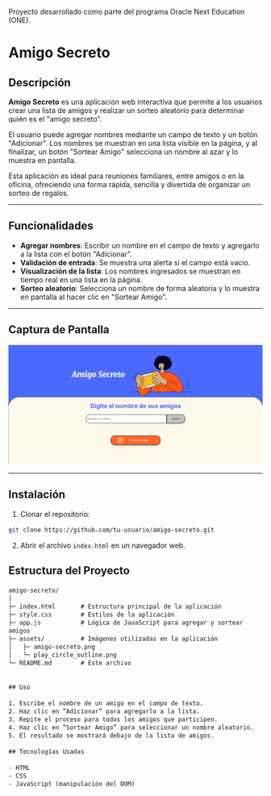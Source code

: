 Proyecto desarrollado como parte del programa Oracle Next Education (ONE).

# Amigo Secreto

## Descripción

**Amigo Secreto** es una aplicación web interactiva que permite a los usuarios crear una lista de amigos y realizar un sorteo aleatorio para determinar quién es el "amigo secreto".  

El usuario puede agregar nombres mediante un campo de texto y un botón "Adicionar". Los nombres se muestran en una lista visible en la página, y al finalizar, un botón "Sortear Amigo" selecciona un nombre al azar y lo muestra en pantalla.  

Esta aplicación es ideal para reuniones familiares, entre amigos o en la oficina, ofreciendo una forma rápida, sencilla y divertida de organizar un sorteo de regalos.

---

## Funcionalidades

- **Agregar nombres**: Escribir un nombre en el campo de texto y agregarlo a la lista con el botón "Adicionar".  
- **Validación de entrada**: Se muestra una alerta si el campo está vacío.  
- **Visualización de la lista**: Los nombres ingresados se muestran en tiempo real en una lista en la página.  
- **Sorteo aleatorio**: Selecciona un nombre de forma aleatoria y lo muestra en pantalla al hacer clic en "Sortear Amigo".  

---

## Captura de Pantalla
![Imagen representativa de Amigo Secreto](assets/Imagen%20representativa%20de%20Amigo%20Secreto.png)

---

## Instalación

1. Clonar el repositorio:
```bash
git clone https://github.com/tu-usuario/amigo-secreto.git
```
2. Abrir el archivo `index.html` en un navegador web.

## Estructura del Proyecto

```text
amigo-secreto/
│
├─ index.html       # Estructura principal de la aplicación
├─ style.css        # Estilos de la aplicación
├─ app.js           # Lógica de JavaScript para agregar y sortear amigos
├─ assets/          # Imágenes utilizadas en la aplicación
│   ├─ amigo-secreto.png
│   └─ play_circle_outline.png
└─ README.md        # Este archivo


## Uso

1. Escribe el nombre de un amigo en el campo de texto.
2. Haz clic en “Adicionar” para agregarlo a la lista.
3. Repite el proceso para todos los amigos que participen.
4. Haz clic en “Sortear Amigo” para seleccionar un nombre aleatorio.
5. El resultado se mostrará debajo de la lista de amigos.

## Tecnologías Usadas

- HTML
- CSS
- JavaScript (manipulación del DOM)
